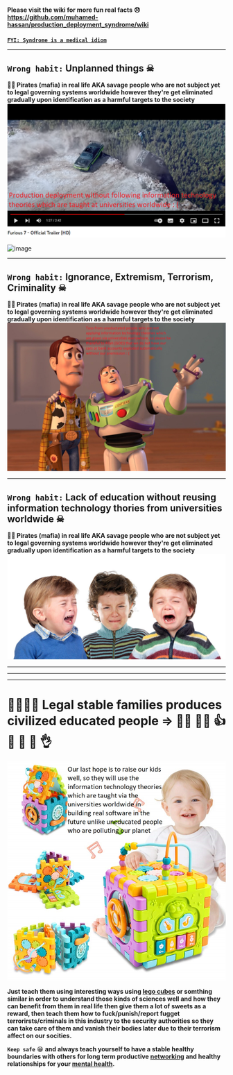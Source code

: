 #### Please visit the wiki for more fun real facts 😞 https://github.com/muhamed-hassan/production_deployment_syndrome/wiki

[**`FYI: Syndrome is a medical idiom`**](https://en.wikipedia.org/wiki/Syndrome)

***

## `Wrong habit:` Unplanned things ☠

**🏴‍☠️ Pirates (mafia) in real life AKA savage people who are not subject yet to legal governing systems worldwide however they're get eliminated gradually upon identification as a harmful targets to the society**
![](https://github.com/muhamed-hassan/production_deployment_syndrome/blob/master/comics/fast_furious_similarity.png)

![image](https://user-images.githubusercontent.com/17825804/202891926-612b9e13-e76c-46ee-9a8c-cfc722b5886b.png)


***

## `Wrong habit:` Ignorance, Extremism, Terrorism, Criminality ☠

**🏴‍☠️ Pirates (mafia) in real life AKA savage people who are not subject yet to legal governing systems worldwide however they're get eliminated gradually upon identification as a harmful targets to the society**
![](https://github.com/muhamed-hassan/production_deployment_syndrome/blob/master/comics/toys_everywhere_similarity.jpg)

***

## `Wrong habit:` Lack of education without reusing information technology thories from universities worldwide ☠

**🏴‍☠️ Pirates (mafia) in real life AKA savage people who are not subject yet to legal governing systems worldwide however they're get eliminated gradually upon identification as a harmful targets to the society**
![](https://github.com/muhamed-hassan/production_deployment_syndrome/blob/master/comics/crying-kids-due-to-lack-of-education.jpg)

***
***
***

# 👨‍👩‍👦‍👦 Legal stable families produces civilized educated people => 👨‍🎓 👩‍🎓 👍 🙏 🙌 💪 👌
![](https://github.com/muhamed-hassan/production_deployment_syndrome/blob/master/comics/strong_kids.jpg)

**Just teach them using interesting ways using [lego cubes](https://en.wikipedia.org/wiki/Lego) or somthing similar in order to understand those kinds of sciences well and how they can benefit from them in real life then give them a lot of sweets as a reward, then teach them how to fuck/punish/report fugget terrorirsts/criminals in this industry to the security authorities so they can take care of them and vanish their bodies later due to their terrorism affect on our socities.**

**`Keep safe`** 😁 **and always teach yourself to have a stable healthy boundaries with others for long term productive [networking](https://en.wikipedia.org/wiki/Business_networking) and healthy relationships for your [mental health](https://en.wikipedia.org/wiki/Mental_health).**

